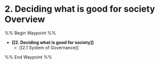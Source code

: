 # 2. Deciding what is good for society Overview
%% Begin Waypoint %%
- **[[2. Deciding what is good for society]]**
	- [[2.1 System of Governance]]

%% End Waypoint %%
